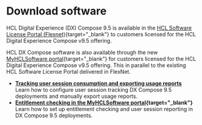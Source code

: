 # Download software

HCL Digital Experience (DX) Compose 9.5 is available in the [HCL Software License Portal (Flexnet)](https://support.hcl-software.com/csm?id=kb_article&sysparm_article=KB0073344){target="_blank"} to customers licensed for the HCL Digital Experience Compose v9.5 offering.

HCL DX Compose software is also available through the new [MyHCLSoftware portal](https://my.hcltechsw.com/){target="_blank"} for customers licensed for the HCL Digital Experience Compose v9.5 offering. This in parallel to the existing HCL Software License Portal delivered in FlexNet.

-   **[Tracking user session consumption and exporting usage reports](export_usage_report.md)**  
Learn how to configure user session tracking DX Compose 9.5 deployments and manually export usage reports.
-   **[Entitlement checking in the MyHCLSoftware portal](https://help.hcl-software.com/digital-experience/9.5/latest/get_started/download/software_licensing_portal/configure_entitlement_checks/configuring_mhs/){target="_blank"}**
Learn how to set up entitlement checking and user session reporting in DX Compose 9.5 deployments.
